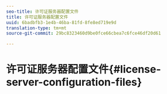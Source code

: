 ```yaml
---
seo-title: 许可证服务器配置文件
title: 许可证服务器配置文件
uuid: 6badbfb3-1e4b-46ba-81fd-8fe8ed719e9d
translation-type: tm+mt
source-git-commit: 29bc8323460d9be0fce66cbea7c6fce46df20d61

---
```



# 许可证服务器配置文件{#license-server-configuration-files}

